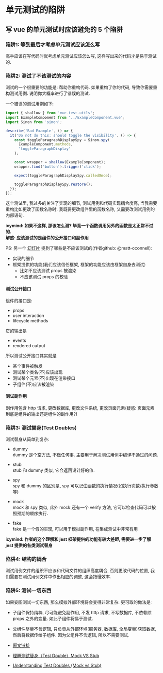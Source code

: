 # 单元测试的陷阱

## 写 vue 的单元测试时应该避免的 5 个陷阱

### 陷阱1: 等到最后才考虑单元测试应该怎么写
高手应该在写代码时就考虑单元测试应该怎么写, 这样写出来的代码才是易于测试的.

### 陷阱2: 测试了不该测试的内容
测试的一个很重要的功能是: 帮助你重构代码. 如果重构了你的代码, 导致你需要重构测试用例. 说明你大概率进行了错误的测试.

一个错误的测试用例如下:

```javascript
import { shallow } from 'vue-test-utils';
import ExampleComponent from '../ExampleComponent.vue';
import Sinon from 'sinon';

describe('Bad Example', () => {
  it('Do not do this: should toggle the visibility', () => {
    const toggleParagraphDisplaySpy = Sinon.spy(
      ExampleComponent.methods,
      'toggleParagraphDisplay'
    );

    const wrapper = shallow(ExampleComponent);
    wrapper.find('button').trigger('click');

    expect(toggleParagraphDisplaySpy.calledOnce);

    toggleParagraphDisplaySpy.restore();
  });
});
```

这个测试里, 我过多的关注了实现的细节, 测试用例和代码实现耦合度高, 当我需要重构比如更改了函数名称时, 我既要更改组件里的函数名称, 又需要改测试用例的内部语句.

**icymind: 如果不这样, 那该怎么测? 毕竟一个函数调用另外的函数是太正常不过的.**  
**解惑: 应该测试的是组件的公开接口和副作用**

PS: 另一个 [幻灯片](http://slides.com/mattoconnell/deck#/28) 提到了哪些是不应该测试的(作者github: @matt-oconnell):
- 实现的细节
- 框架提供的功能(我们应该信任框架, 框架的功能应该由框架自身去测试)
  - 比如不应该测试 props 被渲染
  - 不应该测试 props 的校验

#### 测试公开接口

组件的接口是:

- props
- user interaction
- lifecycle methods

它的输出是

- events
- rendered output

所以测试公开接口其实就是

- 某个事件被触发
- 测试某个类名(不)应该出现
- 测试某个元素(不)出现在渲染接口
- 子组件(不)应该被渲染

#### 测试副作用

副作用包含 http 请求, 更改数据库, 更改文件系统, 更改页面元素(疑惑: 页面元素到底是组件的输出还是组件的副作用?)


### 陷阱3: 测试替身(Test Doubles)

测试替身从简单到复杂:

- dummy  
dummy 是个空方法, 不做任何事. 主要用于解决测试用例中编译不通过的问题.

- stub  
stub 和 dummy 类似, 它会返回设计好的值.

- spy  
spy 和 dummy 的区别是, spy 可以记住函数的执行情况(如执行次数/执行参数等)

- mock  
mock 和 spy 类似, 此外 mock 还有一个 verify 方法, 它可以检查代码可以按照预期的顺序执行.

- fake  
fake 是一个假的实现, 可以用于模拟副作用, 在集成测试中非常有用

**icymind: 作者的这个理解和 jest 框架提供的功能有较大差距, 需要进一步了解 jest 提供的各类测试替身**


### 陷阱4: 结构的耦合
测试用例文件的组织不应该和代码文件的组织高度耦合, 否则更改代码的位置, 我们需要在测试用例文件中作出相应的调整, 这会拖慢效率.

### 陷阱5: 测试一切东西
如果妄图测试一切东西, 那么模拟外部环境将会变得非常复杂. 更可取的做法是:
- 子组件保持纯粹, 尽可能避免副作用, 不发 http 请求, 不写数据库, 不依赖除 props 之外的变量. 如此子组件将易于测试.
- 父组件尽量不含逻辑, 只负责从外部环境(服务器, 数据库, 全局变量)获取数据, 然后将数据传给子组件. 因为父组件不含逻辑, 所以不需要测试.









- [原文链接](https://engineering.doximity.com/articles/five-traps-to-avoid-while-unit-testing-vue-js#fn2)  
- [理解测试替身（Test Double）Mock VS Stub](https://my.oschina.net/sulliy/blog/671522)  
- [Understanding Test Doubles (Mock vs Stub)](https://adamcod.es/2014/05/15/test-doubles-mock-vs-stub.html)  
